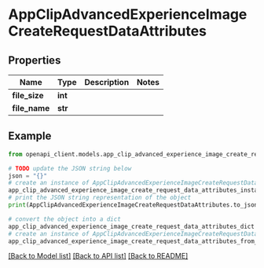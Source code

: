 # AppClipAdvancedExperienceImageCreateRequestDataAttributes


## Properties

Name | Type | Description | Notes
------------ | ------------- | ------------- | -------------
**file_size** | **int** |  | 
**file_name** | **str** |  | 

## Example

```python
from openapi_client.models.app_clip_advanced_experience_image_create_request_data_attributes import AppClipAdvancedExperienceImageCreateRequestDataAttributes

# TODO update the JSON string below
json = "{}"
# create an instance of AppClipAdvancedExperienceImageCreateRequestDataAttributes from a JSON string
app_clip_advanced_experience_image_create_request_data_attributes_instance = AppClipAdvancedExperienceImageCreateRequestDataAttributes.from_json(json)
# print the JSON string representation of the object
print(AppClipAdvancedExperienceImageCreateRequestDataAttributes.to_json())

# convert the object into a dict
app_clip_advanced_experience_image_create_request_data_attributes_dict = app_clip_advanced_experience_image_create_request_data_attributes_instance.to_dict()
# create an instance of AppClipAdvancedExperienceImageCreateRequestDataAttributes from a dict
app_clip_advanced_experience_image_create_request_data_attributes_from_dict = AppClipAdvancedExperienceImageCreateRequestDataAttributes.from_dict(app_clip_advanced_experience_image_create_request_data_attributes_dict)
```
[[Back to Model list]](../README.md#documentation-for-models) [[Back to API list]](../README.md#documentation-for-api-endpoints) [[Back to README]](../README.md)


